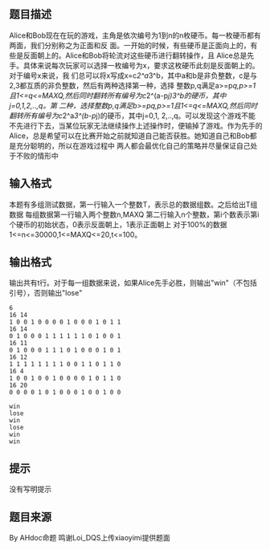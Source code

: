 


## 题目描述
Alice和Bob现在在玩的游戏，主角是依次编号为1到n的n枚硬币。每一枚硬币都有两面，我们分别称之为正面和反
面。一开始的时候，有些硬币是正面向上的，有些是反面朝上的。Alice和Bob将轮流对这些硬币进行翻转操作，且
Alice总是先手。具体来说每次玩家可以选择一枚编号为x，要求这枚硬币此刻是反面朝上的。对于编号x来说，我
们总可以将x写成x=c*2^a*3^b，其中a和b是非负整数，c是与2,3都互质的非负整数，然后有两种选择第一种，选择
整数p,q满足a>=p*q,p>=1且1<=q<=MAXQ,然后同时翻转所有编号为c*2^(a-p*j)*3^b的硬币，其中j=0,1,2,..,q。第
二种，选择整数p,q满足b>=p*q,p>=1且1<=q<=MAXQ,然后同时翻转所有编号为c*2^a*3^(b-p*j)的硬币，其中j=0,1,
2,..,q。可以发现这个游戏不能不先进行下去，当某位玩家无法继续操作上述操作时，便输掉了游戏。作为先手的
Alice，总是希望可以在比赛开始之前就知道自己能否获胜。她知道自己和Bob都是充分聪明的，所以在游戏过程中
两人都会最优化自己的策略并尽量保证自己处于不败的情形中
## 输入格式
本题有多组测试数据，第一行输入一个整数T，表示总的数据组数。之后给出T组数据
每组数据第一行输入两个整数n,MAXQ
第二行输入n个整数，第i个数表示第i个硬币的初始状态，0表示反面朝上，1表示正面朝上
对于100%的数据1<=n<=30000,1<=MAXQ<=20,t<=100。
## 输出格式
输出共有t行。对于每一组数据来说，如果Alice先手必胜，则输出"win"（不包括引号），否则输出"lose"

```input1
6
16 14
1 0 0 1 0 0 0 0 1 0 0 0 1 0 1 1
16 14
0 1 0 0 0 1 1 1 1 1 1 0 1 0 0 1
16 11
0 1 0 0 0 1 1 1 0 1 0 0 0 1 0 1
16 12
1 1 1 1 1 1 1 1 0 0 1 1 0 1 1 0
16 4
1 0 0 1 0 0 1 0 0 0 0 1 0 1 1 0
16 20
0 0 0 0 1 0 1 0 0 0 1 0 0 1 0 0

```
```output1
win
lose
win
lose
win
win
```

## 提示
没有写明提示
## 题目来源
By AHdoc命题 鸣谢Loi_DQS上传xiaoyimi提供题面


